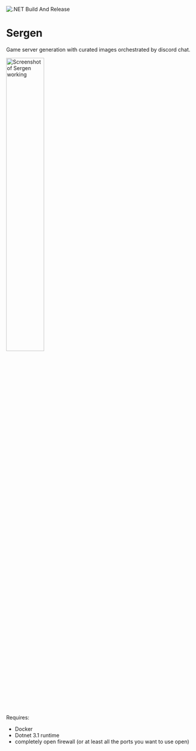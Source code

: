 ![.NET Build And Release](https://github.com/tomhobson/Sergen/workflows/.NET%20Build%20And%20Release/badge.svg)

# Sergen
Game server generation with curated images orchestrated by discord chat.

<img src="https://github.com/tomhobson/Sergen/blob/master/screenshots/screenshot.png" alt="Screenshot of Sergen working" width="45%">

Requires:
* Docker
* Dotnet 3.1 runtime
* completely open firewall (or at least all the ports you want to use open)

